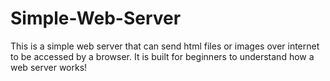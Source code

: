 # Simple-Web-Server

This is a simple web server that can send html files or images over internet to be accessed by a browser.
It is built for beginners to understand how a web server works!
